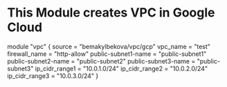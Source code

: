 # This Module creates VPC in Google Cloud

module "vpc" {
    source = "bemakylbekova/vpc/gcp"
    vpc_name = "test"
    firewall_name = "http-allow"
    public-subnet1-name = "public-subnet1" 
    public-subnet2-name = "public-subnet2" 
    public-subnet3-name = "public-subnet3" 
    ip_cidr_range1 = "10.0.1.0/24"
    ip_cidr_range2 = "10.0.2.0/24"
    ip_cidr_range3 = "10.0.3.0/24"
}

